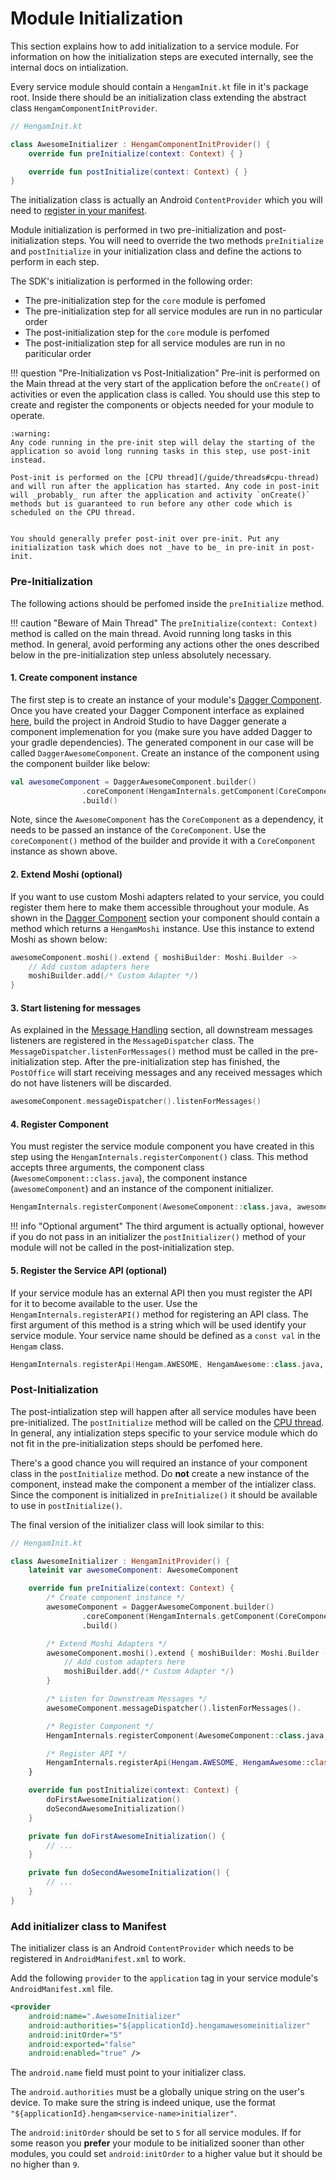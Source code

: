# Module Initialization

This section explains how to add initialization to a service module. For information on how the initialization steps are executed internally, see the internal docs on intialization.

Every service module should contain a `HengamInit.kt` file in it's package root. Inside there should be an initialization class extending the abstract class `HengamComponentInitProvider`.

```kotlin
// HengamInit.kt

class AwesomeInitializer : HengamComponentInitProvider() {
    override fun preInitialize(context: Context) { }

    override fun postInitialize(context: Context) { }
}

```

The initialization class is actually an Android `ContentProvider` which you will need to [register in your manifest](#add-initializer-class-to-manifest).

Module initialization is performed in two pre-initialization and post-initialization steps. You will need to override the two methods `preInitialize` and `postInitialize` in your initialization class and define the actions to perform in each step. 

The SDK's initialization is performed in the following order:

- The pre-initialization step for the `core` module is perfomed
- The pre-initialization step for all service modules are run in no particular order
- The post-initialization step for the `core` module is perfomed
- The post-initialization step for all service modules are run in no pariticular order

!!! question "Pre-Initialization vs Post-Initialization"
    Pre-init is performed on the Main thread at the very start of the application before the `onCreate()` of activities or even the application
    class is called. You should use this step to create and register the components or objects needed for your module to operate. 
    
    :warning: 
    Any code running in the pre-init step will delay the starting of the application so avoid long running tasks in this step, use post-init instead.

    Post-init is performed on the [CPU thread](/guide/threads#cpu-thread)  and will run after the application has started. Any code in post-init will _probably_ run after the application and activity `onCreate()` methods but is guaranteed to run before any other code which is scheduled on the CPU thread.
    
    
    You should generally prefer post-init over pre-init. Put any initialization task which does not _have to be_ in pre-init in post-init.

### Pre-Initialization

The following actions should be perfomed inside the `preInitialize` method.

!!! caution "Beware of Main Thread"
    The `preInitialize(context: Context)` method is called on the main thread. Avoid running long tasks in this method. In general, avoid performing any actions other the ones described below in the pre-initialization step unless absolutely necessary.

#### 1. Create component instance
The first step is to create an instance of your module's [Dagger Component](#dagger-component). Once you have created your Dagger Component interface as explained [here](#dagger-component), build the project in Android Studio to have Dagger generate a component implemenation for you (make sure you have added Dagger to your gradle dependencies). The generated component in our case will be called `DaggerAwesomeComponent`. Create an instance of the component using the component builder like below:

```kotlin
val awesomeComponent = DaggerAwesomeComponent.builder()
                .coreComponent(HengamInternals.getComponent(CoreComponent::class.java))
                .build()
```

Note, since the `AwesomeComponent` has the `CoreComponent` as a dependency, it needs to be passed an instance of the `CoreComponent`. Use the `coreComponent()` method of the builder and provide it with a `CoreComponent` instance as shown above.

#### 2. Extend Moshi (optional)
If you want to use custom Moshi adapters related to your service, you could register them here to make them accessible throughout your module. As shown in the [Dagger Component](#dagger-component) section your component should contain a method which returns a `HengamMoshi` instance. Use this instance to extend Moshi as shown below:

```kotlin
awesomeComponent.moshi().extend { moshiBuilder: Moshi.Builder ->
    // Add custom adapters here
    moshiBuilder.add(/* Custom Adapter */)
}
```

#### 3. Start listening for messages
As explained in the [Message Handling](#handling-messages-using-messagedispatcher) section, all downstream messages listeners are registered in the `MessageDispatcher` class. The `MessageDispatcher.listenForMessages()` method must be called in the pre-initialization step. After the pre-initialization step has finished, the `PostOffice` will start receiving messages and any received messages which do not have listeners will be discarded.

```kotlin
awesomeComponent.messageDispatcher().listenForMessages()
```

#### 4. Register Component
You must register the service module component you have created in this step using the `HengamInternals.registerComponent()` class. This method accepts three arguments, the component class (`AwesomeComponent::class.java`), the component instance (`awesomeComponent`) and an instance of the component initializer.

```kotlin
HengamInternals.registerComponent(AwesomeComponent::class.java, awesomeComponent, this)
```

!!! info "Optional argument"
    The third argument is actually optional, however if you do not pass in an  initializer the `postInitializer()` method of your module will not be called in the post-initialization step.


#### 5. Register the Service API (optional)
If your service module has an external API then you must register the API for it to become available to the user. Use the `HengamInternals.registerAPI()` method for registering an API class. The first argument of this method is a string which will be used identify your service module. Your service name should be defined as a `const val` in the `Hengam` class. 

```kotlin
HengamInternals.registerApi(Hengam.AWESOME, HengamAwesome::class.java, awesomeComponent.api())
```

### Post-Initialization
The post-intialization step will happen after all service modules have been pre-initialized. The `postInitialize` method will be called on the [CPU thread](/guide/threads#cpu-thread). In general, any intialization steps specific to your service module which do not fit in the pre-initialization steps should be perfomed here. 

There's a good chance you will required an instance of your component class in the `postInitialize` method. Do **not** create a new instance of the component, instead make the component a member of the intializer class. Since the component is initialized in `preInitialize()` it should be available to use in `postInitialize()`.

The final version of the initializer class will look similar to this:
```kotlin
// HengamInit.kt

class AwesomeInitializer : HengamInitProvider() {
    lateinit var awesomeComponent: AwesomeComponent

    override fun preInitialize(context: Context) {
        /* Create component instance */
        awesomeComponent = DaggerAwesomeComponent.builder()
                .coreComponent(HengamInternals.getComponent(CoreComponent::class.java))
                .build()

        /* Extend Moshi Adapters */
        awesomeComponent.moshi().extend { moshiBuilder: Moshi.Builder ->
            // Add custom adapters here
            moshiBuilder.add(/* Custom Adapter */)
        }

        /* Listen for Downstream Messages */
        awesomeComponent.messageDispatcher().listenForMessages().

        /* Register Component */
        HengamInternals.registerComponent(AwesomeComponent::class.java, awesomeComponent, this)

        /* Register API */
        HengamInternals.registerApi(Hengam.AWESOME, HengamAwesome::class.java, awesomeComponent.api())
    }

    override fun postInitialize(context: Context) { 
        doFirstAwesomeInitialization()
        doSecondAwesomeInitialization()
    }

    private fun doFirstAwesomeInitialization() { 
        // ...
    }

    private fun doSecondAwesomeInitialization() { 
        // ...
    }
}
```

### Add initializer class to Manifest
The initializer class is an Android `ContentProvider` which needs to be registered in `AndroidManifest.xml` to work.

Add the following `provider` to the `application` tag in your service module's `AndroidManifest.xml` file.

```xml
<provider
    android:name=".AwesomeInitializer"
    android:authorities="${applicationId}.hengamawesomeinitializer"
    android:initOrder="5"
    android:exported="false"
    android:enabled="true" />
```

The `android.name` field must point to your initializer class. 

The `android.authorities` must be a globally unique string on the user's device. To make sure the string is indeed unique, use the format `"${applicationId}.hengam<service-name>initializer"`.

The `android:initOrder` should be set to `5` for all service modules. If for some reason you **prefer** your module to be initialized sooner than other modules, you could set `android:initOrder` to a higher value but it should be no higher than `9`.